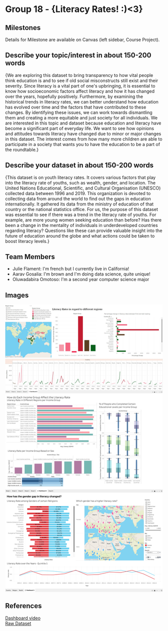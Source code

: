 # Group 18 - {Literacy Rates! :)<3}


## Milestones

Details for Milestone are available on Canvas (left sidebar, Course Project).

## Describe your topic/interest in about 150-200 words

{We are exploring this dataset to bring transparency to how vital people think education is and to see if old social misconstructs still exist and their severity. Since literacy is a vital part of one's upbringing, it is essential to know how socioeconomic factors affect literacy and how it has changed over the years, hopefully positively. Furthermore, by examining the historical trends in literacy rates, we can better understand how education has evolved over time and the factors that have contributed to these changes. By identifying these issues, we can work towards dismantling them and creating a more equitable and just society for all individuals. We are interested in this topic and dataset because education and literacy have become a significant part of everyday life. We want to see how opinions and attitudes towards literacy have changed due to minor or major changes in this dataset. The interest comes from how many more children are able to participate in a society that wants you to have the education to be a part of the roundtable.}

## Describe your dataset in about 150-200 words

{This dataset is on youth literacy rates. It covers various factors that play into the literacy rate of youths, such as wealth, gender, and location. The United Nations Educational, Scientific, and Cultural Organisation (UNESCO) collected data between 1996 and 2019. This organization is devoted to collecting data from around the world to find out the gaps in education internationally. It gathered its data from the ministry of education of that country or the national statistics office. For us, the purpose of this dataset was essential to see if there was a trend in the literacy rate of youths. For example, are more young women seeking education than before? Has there been a change in the mentality of individuals in underdeveloped countries regarding literacy? Questions like these can provide valuable insight into the future of education around the globe and what actions could be taken to boost literacy levels.}

## Team Members

- Julie Flament: I'm french but I currently live in California! 
- Aarav Gosalia: I'm brown and I'm doing data science, quite unique!
- Oluwadabira Omotoso: I'm a second year computer science major

## Images

<img src ="images/dashboard1_ss.jpg">
<img src ="images/dashboard2.png">
<img src ="images/dashboard 3.png">

## References

[Dashboard video](https://vimeo.com/815429872)
<br />
[Raw Dataset](https://www.education-inequalities.org/indicators/literacy_1524#maxYear=2019&minYear=2014&ageGroup=%22literacy_1524%22&dimension=null)



